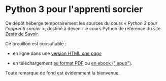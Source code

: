 # Python 3 pour l'apprenti sorcier

Ce dépôt héberge temporairement les sources du cours « *Python 3 pour l'apprenti
sorcier* », destiné à devenir le cours Python de référence du site [Zeste de
Savoir](http://zestedesavoir.com).

Ce brouillon est consultable : 

* en ligne dans une [version HTML *one
  page*](http://arnaudcalmettes.github.io/cours-python3/cours-python3.html)

* en téléchargement [au format
  PDF](http://arnaudcalmettes.github.io/cours-python3/cours-python3.pdf) ou [en ebook
(".epub")](http://arnaudcalmettes.github.io/cours-python3/cours-python3.epub).

Toute remarque de fond est évidemment la bienvenue.
